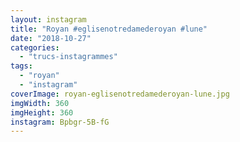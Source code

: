 ```yaml
---
layout: instagram
title: "Royan #eglisenotredamederoyan #lune"
date: "2018-10-27"
categories: 
  - "trucs-instagrammes"
tags: 
  - "royan"
  - "instagram"
coverImage: royan-eglisenotredamederoyan-lune.jpg
imgWidth: 360
imgHeight: 360
instagram: Bpbgr-5B-fG
---
```

